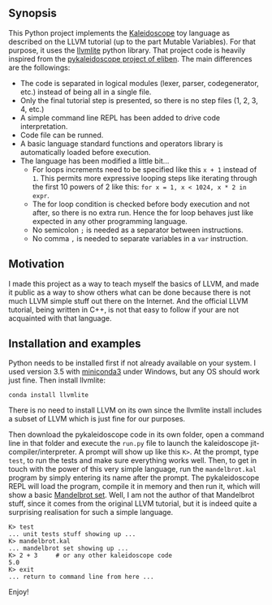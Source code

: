 ## Synopsis

This Python project implements the [Kaleidoscope](http://llvm.org/docs/tutorial/index.html) toy language as described on the LLVM tutorial (up to the part Mutable Variables). For that purpose, it uses the [llvmlite](http://llvmlite.readthedocs.io/en/latest/) python library. That project code is heavily inspired from the [pykaleidoscope project of eliben](https://github.com/eliben/pykaleidoscope). The main differences are the followings:

* The code is separated in logical modules (lexer, parser, codegenerator, etc.) instead of being all in a single file.
* Only the final tutorial step is presented, so there is no step files (1, 2, 3, 4, etc.)
* A simple command line REPL has been added to drive code interpretation.
* Code file can be runned.
* A basic language standard functions and operators library is automatically loaded before execution.
* The language has been modified a little bit...
  * For loops increments need to be specified like this `x + 1` instead of `1`.  This permits more expressive looping steps like iterating through the first 10 powers of 2 like this: `for x = 1, x < 1024, x * 2 in expr`.
  * The for loop condition is checked before body execution and not after, so there is no extra run. Hence the for loop behaves just like expected in any other programming language.
  * No semicolon `;` is needed as a separator between instructions.
  * No comma `,` is needed to separate variables in a `var` instruction. 

## Motivation

I made this project as a way to teach myself the basics of LLVM, and made it public as a way to show others what can be done because there is not much LLVM simple stuff out there on the Internet. And the official LLVM tutorial, being written in C++, is not that easy to follow if your are not acquainted with that language. 

## Installation and examples

Python needs to be installed first if not already available on your system. I used version 3.5 with  [miniconda3](http://conda.pydata.org/miniconda.html) under Windows, but any OS should work just fine. Then install llvmlite:
```
conda install llvmlite
```
There is no need to install LLVM on its own since the llvmlite install includes a subset of LLVM which is just fine for our purposes.

Then download the pykaleidoscope code in its own folder, open a command line in that folder and execute the `run.py` file to launch the kaleidoscope jit-compiler/interpreter. A prompt will show up like this `K>`. At the prompt, type `test`, to run the tests and make sure everything works well. Then, to get in touch with the power of this very simple language, run the `mandelbrot.kal` program by simply entering its name after the prompt. The pykaleidoscope REPL will load the program, compile it in memory and then run it, which will show a basic [Mandelbrot set](https://en.wikipedia.org/wiki/Mandelbrot_set). Well, I am not the author of that Mandelbrot stuff, since it comes from the original LLVM tutorial, but it is indeed quite a surprising realisation for such a simple language. 

```
K> test
... unit tests stuff showing up ...
K> mandelbrot.kal
... mandelbrot set showing up ...
K> 2 + 3     # or any other kaleidoscope code
5.0
K> exit
... return to command line from here ...
```   

Enjoy!